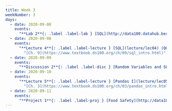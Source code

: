 ```yaml
---
title: Week 3
weekNumber: 3
days:
  - date: 2020-09-08
    events:
      "**Lab 2**{: .label .label-lab } [SQL](http://data100.datahub.berkeley.edu/hub/user-redirect/git-sync?repo=https://github.com/DS-100/fa20&subPath=lab/lab02/) (due Sept. 8th)":
  - date: 2020-09-08
    events:
      "**Lecture 4**{: .label .label-lecture } [SQL](lecture/lec04) (QC due Sept. 14)":
        "[Ch. 9](https://www.textbook.ds100.org/ch/09/sql_intro.html)"
  - date: 2020-09-09
    events:
      "**Discussion 2**{: .label .label-disc } [Random Variables and SQL](https://drive.google.com/file/d/1i18EnEn_YW_btqIY0KI2FlIbRzb3tY5P/view?usp=sharing) [(video)](https://www.youtube.com/playlist?list=PLQCcNQgUcDfpT5G6FUwvEbxLI-3kR3nnP) [(solutions)](https://drive.google.com/file/d/15wUrbnefp7AZVVkRFZQFY1AMhJh0-spv/view?usp=sharing)":
  - date: 2020-09-10
    events:
      "**Lecture 5**{: .label .label-lecture } [Pandas I](lecture/lec05) (QC due Sept. 14)":
        "[Ch. 3](https://www.textbook.ds100.org/ch/03/pandas_intro.html)"
  - date: 2020-09-11
    events:
      "**Project 1**{: .label .label-proj } [Food Safety](http://data100.datahub.berkeley.edu/hub/user-redirect/git-sync?repo=https://github.com/DS-100/fa20&subPath=proj/proj1/) (due Sept. 24)":
---
```


